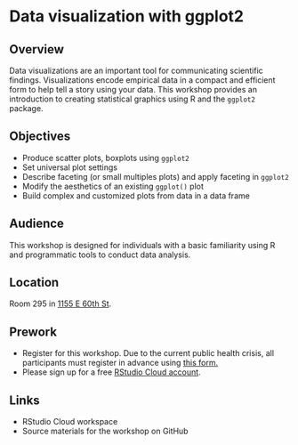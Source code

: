 # Data visualization with ggplot2

## Overview

Data visualizations are an important tool for communicating scientific findings. Visualizations encode empirical data in a compact and efficient form to help tell a story using your data. This workshop provides an introduction to creating statistical graphics using R and the `ggplot2` package.

## Objectives

- Produce scatter plots, boxplots using `ggplot2`
- Set universal plot settings
- Describe faceting (or small multiples plots) and apply faceting in `ggplot2`
- Modify the aesthetics of an existing `ggplot()` plot
- Build complex and customized plots from data in a data frame

## Audience

This workshop is designed for individuals with a basic familiarity using R and programmatic tools to conduct data analysis.

## Location

Room 295 in [1155 E 60th St](https://goo.gl/maps/7n7wDsd9mjnfRBtR8).

## Prework

- Register for this workshop. Due to the current public health crisis, all participants must register in advance using [this form.](https://forms.gle/dXpDDpmYrhmQKdmEA)
- Please sign up for a free [RStudio Cloud account](https://rstudio.cloud).

## Links

- RStudio Cloud workspace
- Source materials for the workshop on GitHub

